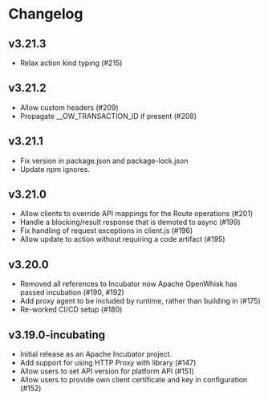 <!--
#
# Licensed to the Apache Software Foundation (ASF) under one or more
# contributor license agreements.  See the NOTICE file distributed with
# this work for additional information regarding copyright ownership.
# The ASF licenses this file to You under the Apache License, Version 2.0
# (the "License"); you may not use this file except in compliance with
# the License.  You may obtain a copy of the License at
#
#     http://www.apache.org/licenses/LICENSE-2.0
#
# Unless required by applicable law or agreed to in writing, software
# distributed under the License is distributed on an "AS IS" BASIS,
# WITHOUT WARRANTIES OR CONDITIONS OF ANY KIND, either express or implied.
# See the License for the specific language governing permissions and
# limitations under the License.
#
-->

# Changelog

## v3.21.3

* Relax action kind typing (#215)

## v3.21.2

* Allow custom headers (#209)
* Propagate __OW_TRANSACTION_ID if present (#208)

## v3.21.1

* Fix version in package.json and package-lock.json
* Update npm ignores.

## v3.21.0

* Allow clients to override API mappings for the Route operations (#201)
* Handle a blocking/result response that is demoted to async (#199)
* Fix handling of request exceptions in client.js (#196)
* Allow update to action without requiring a code artifact (#195)

## v3.20.0

* Removed all references to Incubator now Apache OpenWhisk has passed incubation (#190, #192)
* Add proxy agent to be included by runtime, rather than building in (#175)
* Re-worked CI/CD setup (#180)

## v3.19.0-incubating

* Initial release as an Apache Incubator project.
* Add support for using HTTP Proxy with library (#147)
* Allow users to set API version for platform API (#151)
* Allow users to provide own client certificate and key in configuration (#152)
